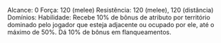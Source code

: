 Alcance: 0
Força: 120 (melee)
Resistência: 120 (melee), 120 (distância)
Domínios:
Habilidade: Recebe 10% de bônus de atributo por território dominado pelo jogador que esteja adjacente ou ocupado por ele, até o máximo de 50%. Dá 10% de bônus em flanqueamentos.